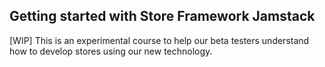 ## Getting started with Store Framework Jamstack

[WIP] This is an experimental course to help our beta testers understand how to develop stores using our new technology.